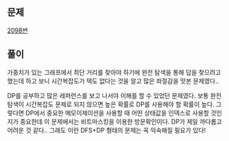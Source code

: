 ## 문제
[2098번](https://www.acmicpc.net/problem/2098)

## 풀이
가중치가 있는 그래프에서 최단 거리를 찾아야 하기에 완전 탐색을 통해 답을 찾으려고 했는데 하고 보니 시간복잡도가 택도 없다는 것을 알고 많은 좌절감을 맛본 문제였다..

DP를 공부하고 많은 레퍼런스를 보고 나서야 이해를 할 수 있었던 문제였다. 보통 완전 탐색이 시간복잡도 문제로 되지 않으면 높은 확률로 DP를 사용해야 할 확률이 높다. 그렇다면 DP에서 중요한 메모이제이션을 사용할 때 어떤 상태값을 인덱스로 사용할 것인지가 중요한데 이 문제에서는 비트마스킹을 이용한 방문확인이다. DP가 제일 까다롭고 어려운 것 같다.. 그래도 이런 DFS+DP 형태의 문제는 꼭 익숙해질 필요가 있다!
